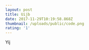 ```yaml
---
layout: post
title: Uijb
date: 2017-11-29T10:19:58.868Z
thumbnail: /uploads/public/code.png
rating: '1'
---
```

Yij
